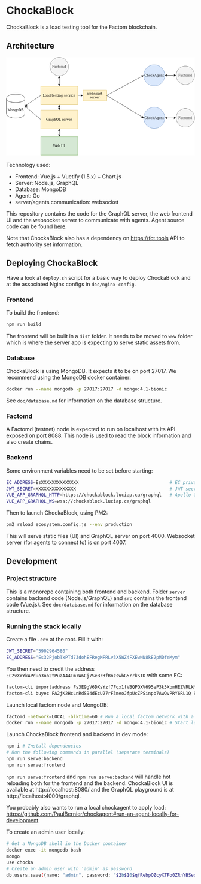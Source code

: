 # ChockaBlock

ChockaBlock is a load testing tool for the Factom blockchain.

## Architecture

![](doc/chockablock_architecture.png)

Technology used:
- Frontend: Vue.js + Vuetify (1.5.x) + Chart.js
- Server: Node.js, GraphQL
- Database: MongoDB
- Agent: Go
- server/agents communication: websocket

This repository contains the code for the GraphQL server, the web frontend UI and the websocket server to communicate with agents. Agent source code can be found [here](https://github.com/PaulBernier/chockagent).

Note that ChockaBlock also has a dependency on https://fct.tools API to fetch authority set information.

## Deploying ChockaBlock

Have a look at `deploy.sh` script for a basic way to deploy ChockaBlock and at the associated Nginx configs in `doc/nginx-config`.

### Frontend

To build the frontend:
```bash
npm run build
```
The frontend will be built in a `dist` folder. It needs to be moved to `www` folder which is where the server app is expecting to serve static assets from.

### Database

ChockaBlock is using MongoDB. It expects it to be on port 27017. We recommend using the MongoDB docker container:

```bash
docker run --name mongodb -p 27017:27017 -d mongo:4.1-bionic
```

See `doc/database.md` for information on the database structure.

### Factomd

A Factomd (testnet) node is expected to run on localhost with its API exposed on port 8088. This node is used to read the block information and also create chains.

### Backend

Some environment variables need to be set before starting:
```bash
EC_ADDRESS=EsXXXXXXXXXXXXXX                                  # EC private address used to create chains
JWT_SECRET=XXXXXXXXXXXXXXX                                   # JWT secret for JWT based authentication (random string)
VUE_APP_GRAPHQL_HTTP=https://chockablock.luciap.ca/graphql   # Apollo GraphQL configs
VUE_APP_GRAPHQL_WS=wss://chockablock.luciap.ca/graphql
```

Then to launch ChockaBlock, using PM2:
```bash
pm2 reload ecosystem.config.js --env production
```

This will serve static files (UI) and GraphQL server on port 4000. Websocket server (for agents to connect to) is on port 4007.

## Development

### Project structure

This is a monorepo containing both frontend and backend. Folder `server` contains backend code (Node.js/GraphQL) and `src` contains the frontend code (Vue.js). See `doc/database.md` for information on the database structure.

### Running the stack locally

Create a file `.env` at the root. Fill it with:
```bash
JWT_SECRET="5902964580"
EC_ADDRESS="Es32PjobTxPTd73dohEFRegMFRLv3X5WZ4FXEwNN8kE2pMDfeMym"
```

You then need to credit the address `EC2vXWYkAPduo3oo2tPuzA44Tm7W6Cj7SeBr3fBnzswbG5rrkSTD` with some EC:
```bash
factom-cli importaddress Fs3E9gV6DXsYzf7Fqx1fVBQPQXV695eP3k5XbmHEZVRLkMdD9qCK
factom-cli buyec FA2jK2HcLnRdS94dEcU27rF3meoJfpUcZPSinpb7AwQvPRY6RL1Q EC2vXWYkAPduo3oo2tPuzA44Tm7W6Cj7SeBr3fBnzswbG5rrkSTD 1000000
```

Launch local factom node and MongoDB:
```bash
factomd -network=LOCAL -blktime=60 # Run a local factom network with a 60s block time
docker run --name mongodb -p 27017:27017 -d mongo:4.1-bionic # Start local MongoDB Docker container
```

Launch ChockaBlock frontend and backend in dev mode:
```bash
npm i # Install dependencies
# Run the following commands in parallel (separate terminals)
npm run serve:backend
npm run serve:frontend
```

`npm run serve:frontend` and `npm run serve:backend` will handle hot reloading both for the frontend and the backend.
ChockaBlock UI is available at http://localhost:8080/ and the GraphQL playground is at http://localhost:4000/graphql.

You probably also wants to run a local chockagent to apply load: https://github.com/PaulBernier/chockagent#run-an-agent-locally-for-development

To create an admin user locally:

```bash
# Get a MongoDB shell in the Docker container
docker exec -it mongodb bash
mongo
use chocka
# Create an admin user with 'admin' as password
db.users.save({name: "admin", password: "$2b$10$qfRebpOZcyXTFo0ZRnYBSedf.4RevfLhpQlOEj21JQJVvY6QSndpO", roles: ["admin"]})
```